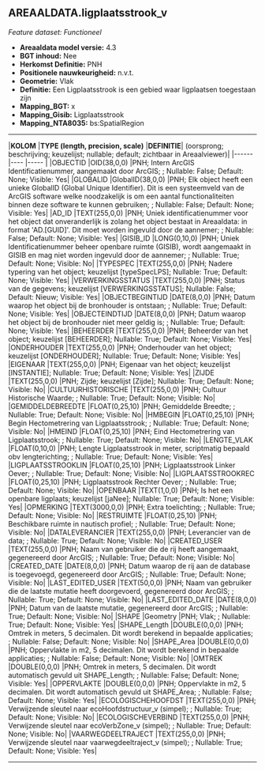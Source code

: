 ## AREAALDATA.ligplaatsstrook_v

*Feature dataset: Functioneel*


* __Areaaldata model versie:__ 4.3
* __BGT inhoud:__ Nee
* __Herkomst Definitie:__ PNH
* __Positionele nauwkeurigheid:__ n.v.t.
* __Geometrie:__ Vlak
* __Definitie:__ Een Ligplaatsstrook is een gebied waar ligplaatsen toegestaan zijn
* __Mapping_BGT:__ x
* __Mapping_Gisib:__ Ligplaatsstrook
* __Mapping_NTA8035:__ bs:SpatialRegion

***

|__KOLOM__                             |__TYPE (length, precision, scale)__          	          |__DEFINITIE__| (oorsprong; beschrijving; keuzelijst; nullable; default; zichtbaar in Areaalviewer)|
|------                              |----                 |-----    |
|OBJECTID                            |OID(38,0,0)          |PNH; Intern ArcGIS Identificatienummer, aangemaakt door ArcGIS; ; Nullable: False; Default: None; Visible: Yes|
|GLOBALID                            |GlobalID(38,0,0)     |PNH; Elk object heeft een unieke GlobalID (Global Unique Identifier). Dit is een systeemveld van de ArcGIS software welke noodzakelijk is om een aantal functionaliteiten binnen deze software te kunnen gebruiken; ; Nullable: False; Default: None; Visible: Yes|
|AD_ID                               |TEXT(255,0,0)        |PNH; Uniek identificatienummer voor het object dat onveranderlijk is zolang het object bestaat in Areaaldata: in format 'AD.[GUID]'. Dit moet worden ingevuld door de aannemer; ; Nullable: False; Default: None; Visible: Yes|
|GISIB_ID                            |LONG(0,10,0)         |PNH; Uniek Identificatienummer beheer openbare ruimte (GISIB), wordt aangemaakt in GISIB en mag niet worden ingevuld door de aannemer; ; Nullable: True; Default: None; Visible: No|
|TYPESPEC                            |TEXT(255,0,0)        |PNH; Nadere typering van het object; keuzelijst [typeSpecLPS]; Nullable: True; Default: None; Visible: Yes|
|VERWERKINGSSTATUS                   |TEXT(255,0,0)        |PNH; Status van de gegevens; keuzelijst [VERWERKINGSSTATUS]; Nullable: False; Default: Nieuw; Visible: Yes|
|OBJECTBEGINTIJD                     |DATE(8,0,0)          |PNH; Datum waarop het object bij de bronhouder is ontstaan; ; Nullable: True; Default: None; Visible: Yes|
|OBJECTEINDTIJD                      |DATE(8,0,0)          |PNH; Datum waarop het object bij de bronhouder niet meer geldig is; ; Nullable: True; Default: None; Visible: Yes|
|BEHEERDER                           |TEXT(255,0,0)        |PNH; Beheerder van het object; keuzelijst [BEHEERDER]; Nullable: True; Default: None; Visible: Yes|
|ONDERHOUDER                         |TEXT(255,0,0)        |PNH; Onderhouder van het object; keuzelijst [ONDERHOUDER]; Nullable: True; Default: None; Visible: Yes|
|EIGENAAR                            |TEXT(255,0,0)        |PNH; Eigenaar van het object; keuzelijst [INSTANTIE]; Nullable: True; Default: None; Visible: Yes|
|ZIJDE                               |TEXT(255,0,0)        |PNH; Zijde; keuzelijst [Zijde]; Nullable: True; Default: None; Visible: No|
|CULTUURHISTORISCHE                  |TEXT(255,0,0)        |PNH; Cultuur Historische Waarde; ; Nullable: True; Default: None; Visible: No|
|GEMIDDELDEBREEDTE                   |FLOAT(0,25,10)       |PNH; Gemiddelde Breedte; ; Nullable: True; Default: None; Visible: No|
|HMBEGIN                             |FLOAT(0,25,10)       |PNH; Begin Hectometrering van Ligplaatsstrook; ; Nullable: True; Default: None; Visible: No|
|HMEIND                              |FLOAT(0,25,10)       |PNH; Eind Hectometrering van Ligplaatsstrook; ; Nullable: True; Default: None; Visible: No|
|LENGTE_VLAK                         |FLOAT(0,10,0)        |PNH; Lengte Ligplaatsstrook in meter, scriptmatig bepaald obv lengterichting; ; Nullable: True; Default: None; Visible: Yes|
|LIGPLAATSSTROOKLIN                  |FLOAT(0,25,10)       |PNH; Ligplaatsstrook Linker Oever; ; Nullable: True; Default: None; Visible: No|
|LIGPLAATSSTROOKREC                  |FLOAT(0,25,10)       |PNH; Ligplaatsstrook Rechter Oever; ; Nullable: True; Default: None; Visible: No|
|OPENBAAR                            |TEXT(1,0,0)          |PNH; Is het een openbare ligplaats; keuzelijst [jaNee]; Nullable: True; Default: None; Visible: Yes|
|OPMERKING                           |TEXT(3000,0,0)       |PNH; Extra toelichting; ; Nullable: True; Default: None; Visible: No|
|RESTRUIMTE                          |FLOAT(0,25,10)       |PNH; Beschikbare ruimte in nautisch profiel; ; Nullable: True; Default: None; Visible: No|
|DATALEVERANCIER                     |TEXT(255,0,0)        |PNH; Leverancier van de data; ; Nullable: True; Default: None; Visible: No|
|CREATED_USER                        |TEXT(255,0,0)        |PNH; Naam van gebruiker die de rij heeft aangemaakt, gegenereerd door ArcGIS; ; Nullable: True; Default: None; Visible: No|
|CREATED_DATE                        |DATE(8,0,0)          |PNH; Datum waarop de rij aan de database is toegevoegd, gegenereerd door ArcGIS; ; Nullable: True; Default: None; Visible: No|
|LAST_EDITED_USER                    |TEXT(50,0,0)         |PNH; Naam van gebruiker die de laatste mutatie heeft doorgevoerd, gegenereerd door ArcGIS; ; Nullable: True; Default: None; Visible: No|
|LAST_EDITED_DATE                    |DATE(8,0,0)          |PNH; Datum van de laatste mutatie, gegenereerd door ArcGIS; ; Nullable: True; Default: None; Visible: No|
|SHAPE                               |Geometry             |PNH; Vlak; ; Nullable: True; Default: None; Visible: Yes|
|SHAPE_Length                        |DOUBLE(0,0,0)        |PNH; Omtrek in meters, 5 decimalen. Dit wordt berekend in bepaalde applicaties; ; Nullable: False; Default: None; Visible: No|
|SHAPE_Area                          |DOUBLE(0,0,0)        |PNH; Oppervlakte in m2, 5 decimalen. Dit wordt berekend in bepaalde applicaties; ; Nullable: False; Default: None; Visible: No|
|OMTREK                              |DOUBLE(0,0,0)        |PNH; Omtrek in meters, 5 decimalen. Dit wordt automatisch gevuld uit SHAPE_Length; ; Nullable: False; Default: None; Visible: Yes|
|OPPERVLAKTE                         |DOUBLE(0,0,0)        |PNH; Oppervlakte in m2, 5 decimalen. Dit wordt automatisch gevuld uit SHAPE_Area; ; Nullable: False; Default: None; Visible: Yes|
|ECOLOGISCHEHOOFDST                  |TEXT(255,0,0)        |PNH; Verwijzende sleutel naar ecoHoofdstructuur_v (simpel); ; Nullable: True; Default: None; Visible: No|
|ECOLOGISCHEVERBIND                  |TEXT(255,0,0)        |PNH; Verwijzende sleutel naar ecoVerbZone_v (simpel); ; Nullable: True; Default: None; Visible: No|
|VAARWEGDEELTRAJECT                  |TEXT(255,0,0)        |PNH; Verwijzende sleutel naar vaarwegdeeltraject_v (simpel); ; Nullable: True; Default: None; Visible: Yes|

***
